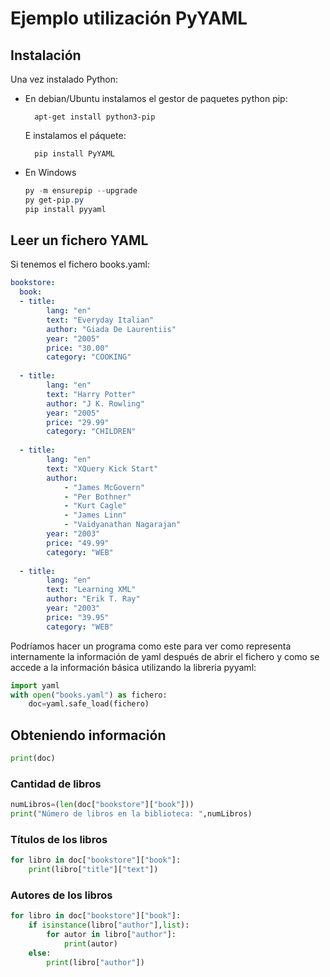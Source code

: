 # Ejemplo utilización PyYAML

## Instalación
Una vez instalado Python:

- En debian/Ubuntu instalamos el gestor de paquetes python pip:

	    apt-get install python3-pip

    E instalamos el páquete:

	    pip install PyYAML

- En Windows
    ```powershell
    py -m ensurepip --upgrade
    py get-pip.py
    pip install pyyaml
    ```

## Leer un fichero YAML

Si tenemos el fichero books.yaml:

```yaml
bookstore:
  book: 
  - title: 
        lang: "en"
        text: "Everyday Italian"
        author: "Giada De Laurentiis"
        year: "2005"
        price: "30.00"
        category: "COOKING"
    
  - title: 
        lang: "en"
        text: "Harry Potter"
        author: "J K. Rowling"
        year: "2005"
        price: "29.99"
        category: "CHILDREN"
    
  - title: 
        lang: "en"
        text: "XQuery Kick Start"
        author: 
            - "James McGovern"
            - "Per Bothner"
            - "Kurt Cagle"
            - "James Linn"
            - "Vaidyanathan Nagarajan"
        year: "2003"
        price: "49.99"
        category: "WEB"
    
  - title: 
        lang: "en"
        text: "Learning XML"
        author: "Erik T. Ray"
        year: "2003"
        price: "39.95"
        category: "WEB"
```

Podríamos hacer un programa como este para ver como representa internamente la información de yaml después de abrir el fichero y como se accede a la información básica utilizando la libreria pyyaml:

```python
import yaml   
with open("books.yaml") as fichero:
    doc=yaml.safe_load(fichero)
```

## Obteniendo información
```python
print(doc)
```

### Cantidad de libros
```python
numLibros=(len(doc["bookstore"]["book"]))
print("Número de libros en la biblioteca: ",numLibros)
```
### Títulos de los libros
```python
for libro in doc["bookstore"]["book"]:
    print(libro["title"]["text"]) 
```
### Autores de los libros
```python
for libro in doc["bookstore"]["book"]:
    if isinstance(libro["author"],list):
        for autor in libro["author"]:
            print(autor)
    else:
        print(libro["author"])
```